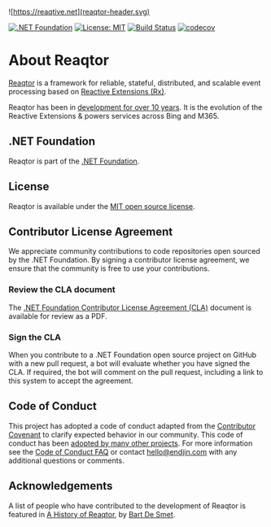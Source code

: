 ![https://reaqtive.net](reaqtor-header.svg)

[![.NET Foundation](https://img.shields.io/badge/.NET%20Foundation-blueviolet.svg)](https://www.dotnetfoundation.org/)
[![License: MIT](https://img.shields.io/badge/License-MIT-yellow.svg)](https://opensource.org/licenses/MIT)
[![Build Status](https://dev.azure.com/dotnet/Reaqtor-private/_apis/build/status/reaqtive.reaqtor?branchName=main)](https://dev.azure.com/dotnet/Reaqtor-private/_build/latest?definitionId=155&branchName=main)
[![codecov](https://codecov.io/gh/reaqtive/reaqtor/branch/main/graph/badge.svg?token=AD59K911YN)](https://codecov.io/gh/reaqtive/reaqtor)

# About Reaqtor

[Reaqtor](https://reaqtive.net) is a framework for reliable, stateful, distributed, and scalable event processing based on [Reactive Extensions (Rx)](https://github.com/dotnet/reactive).

Reaqtor has been in [development for over 10 years](https://reaqtive.net/history). It is the evolution of the Reactive Extensions & powers services across Bing and M365.

## .NET Foundation

Reaqtor is part of the [.NET Foundation](https://www.dotnetfoundation.org/).

## License

Reaqtor is available under the [MIT open source license](https://opensource.org/licenses/MIT).

## Contributor License Agreement

We appreciate community contributions to code repositories open sourced by the .NET Foundation. By signing a contributor license agreement, we ensure that the community is free to use your contributions.

### Review the CLA document
The [.NET Foundation Contributor License Agreement (CLA)](https://github.com/dotnet-foundation/foundation/blob/master/guidance/net-foundation-contribution-license-agreement.pdf) document is available for review as a PDF.

### Sign the CLA
When you contribute to a .NET Foundation open source project on GitHub with a new pull request, a bot will evaluate whether you have signed the CLA. If required, the bot will comment on the pull request, including a link to this system to accept the agreement.

## Code of Conduct

This project has adopted a code of conduct adapted from the [Contributor Covenant](http://contributor-covenant.org/) to clarify expected behavior in our community. This code of conduct has been [adopted by many other projects](http://contributor-covenant.org/adopters/). For more information see the [Code of Conduct FAQ](https://opensource.microsoft.com/codeofconduct/faq/) or contact [&#104;&#101;&#108;&#108;&#111;&#064;&#101;&#110;&#100;&#106;&#105;&#110;&#046;&#099;&#111;&#109;](&#109;&#097;&#105;&#108;&#116;&#111;:&#104;&#101;&#108;&#108;&#111;&#064;&#101;&#110;&#100;&#106;&#105;&#110;&#046;&#099;&#111;&#109;) with any additional questions or comments.

## Acknowledgements 

A list of people who have contributed to the development of Reaqtor is featured in [A History of Reaqtor](https://reaqtive.net/history), by [Bart De Smet](https://github.com/bartdesmet).
